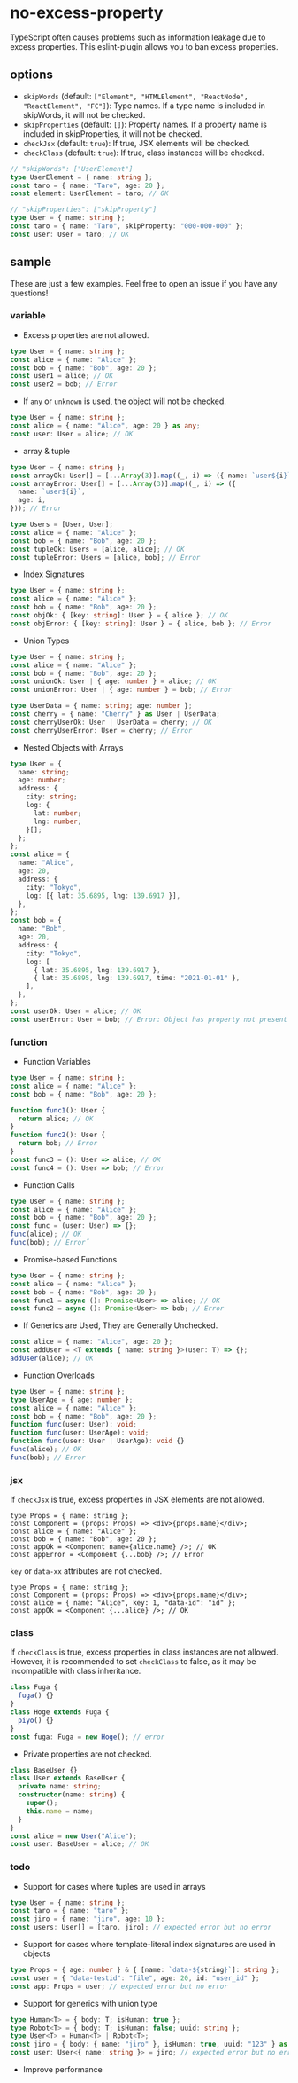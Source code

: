 # no-excess-property

TypeScript often causes problems such as information leakage due to excess properties. This eslint-plugin allows you to ban excess properties.

## options

- `skipWords` (default: `["Element", "HTMLElement", "ReactNode", "ReactElement", "FC"]`): Type names. If a type name is included in skipWords, it will not be checked.
- `skipProperties` (default: `[]`): Property names. If a property name is included in skipProperties, it will not be checked.
- `checkJsx` (default: `true`): If true, JSX elements will be checked.
- `checkClass` (default: `true`): If true, class instances will be checked.

```ts
// "skipWords": ["UserElement"]
type UserElement = { name: string };
const taro = { name: "Taro", age: 20 };
const element: UserElement = taro; // OK

// "skipProperties": ["skipProperty"]
type User = { name: string };
const taro = { name: "Taro", skipProperty: "000-000-000" };
const user: User = taro; // OK
```

## sample

These are just a few examples. Feel free to open an issue if you have any questions!

### variable

- Excess properties are not allowed.

```ts
type User = { name: string };
const alice = { name: "Alice" };
const bob = { name: "Bob", age: 20 };
const user1 = alice; // OK
const user2 = bob; // Error
```

- If `any` or `unknown` is used, the object will not be checked.

```ts
type User = { name: string };
const alice = { name: "Alice", age: 20 } as any;
const user: User = alice; // OK
```

- array & tuple

```ts
type User = { name: string };
const arrayOk: User[] = [...Array(3)].map((_, i) => ({ name: `user${i}` })); // OK
const arrayError: User[] = [...Array(3)].map((_, i) => ({
  name: `user${i}`,
  age: i,
})); // Error

type Users = [User, User];
const alice = { name: "Alice" };
const bob = { name: "Bob", age: 20 };
const tupleOk: Users = [alice, alice]; // OK
const tupleError: Users = [alice, bob]; // Error
```

- Index Signatures

```ts
type User = { name: string };
const alice = { name: "Alice" };
const bob = { name: "Bob", age: 20 };
const objOk: { [key: string]: User } = { alice }; // OK
const objError: { [key: string]: User } = { alice, bob }; // Error
```

- Union Types

```ts
type User = { name: string };
const alice = { name: "Alice" };
const bob = { name: "Bob", age: 20 };
const unionOk: User | { age: number } = alice; // OK
const unionError: User | { age: number } = bob; // Error

type UserData = { name: string; age: number };
const cherry = { name: "Cherry" } as User | UserData;
const cherryUserOk: User | UserData = cherry; // OK
const cherryUserError: User = cherry; // Error
```

- Nested Objects with Arrays

```ts
type User = {
  name: string;
  age: number;
  address: {
    city: string;
    log: {
      lat: number;
      lng: number;
    }[];
  };
};
const alice = {
  name: "Alice",
  age: 20,
  address: {
    city: "Tokyo",
    log: [{ lat: 35.6895, lng: 139.6917 }],
  },
};
const bob = {
  name: "Bob",
  age: 20,
  address: {
    city: "Tokyo",
    log: [
      { lat: 35.6895, lng: 139.6917 },
      { lat: 35.6895, lng: 139.6917, time: "2021-01-01" },
    ],
  },
};
const userOk: User = alice; // OK
const userError: User = bob; // Error: Object has property not present "time" in type
```

### function

- Function Variables

```ts
type User = { name: string };
const alice = { name: "Alice" };
const bob = { name: "Bob", age: 20 };

function func1(): User {
  return alice; // OK
}
function func2(): User {
  return bob; // Error
}
const func3 = (): User => alice; // OK
const func4 = (): User => bob; // Error
```

- Function Calls

```ts
type User = { name: string };
const alice = { name: "Alice" };
const bob = { name: "Bob", age: 20 };
const func = (user: User) => {};
func(alice); // OK
func(bob); // Error˝
```

- Promise-based Functions

```ts
type User = { name: string };
const alice = { name: "Alice" };
const bob = { name: "Bob", age: 20 };
const func1 = async (): Promise<User> => alice; // OK
const func2 = async (): Promise<User> => bob; // Error
```

- If Generics are Used, They are Generally Unchecked.

```ts
const alice = { name: "Alice", age: 20 };
const addUser = <T extends { name: string }>(user: T) => {};
addUser(alice); // OK
```

- Function Overloads

```ts
type User = { name: string };
type UserAge = { age: number };
const alice = { name: "Alice" };
const bob = { name: "Bob", age: 20 };
function func(user: User): void;
function func(user: UserAge): void;
function func(user: User | UserAge): void {}
func(alice); // OK
func(bob); // Error
```

### jsx

If `checkJsx` is true, excess properties in JSX elements are not allowed.

```tsx
type Props = { name: string };
const Component = (props: Props) => <div>{props.name}</div>;
const alice = { name: "Alice" };
const bob = { name: "Bob", age: 20 };
const appOk = <Component name={alice.name} />; // OK
const appError = <Component {...bob} />; // Error
```

`key` or `data-xx` attributes are not checked.

```tsx
type Props = { name: string };
const Component = (props: Props) => <div>{props.name}</div>;
const alice = { name: "Alice", key: 1, "data-id": "id" };
const appOk = <Component {...alice} />; // OK
```

### class

If `checkClass` is true, excess properties in class instances are not allowed. However, it is recommended to set `checkClass` to false, as it may be incompatible with class inheritance.

```ts
class Fuga {
  fuga() {}
}
class Hoge extends Fuga {
  piyo() {}
}
const fuga: Fuga = new Hoge(); // error
```

- Private properties are not checked.

```ts
class BaseUser {}
class User extends BaseUser {
  private name: string;
  constructor(name: string) {
    super();
    this.name = name;
  }
}
const alice = new User("Alice");
const user: BaseUser = alice; // OK
```

### todo

- Support for cases where tuples are used in arrays

```ts
type User = { name: string };
const taro = { name: "taro" };
const jiro = { name: "jiro", age: 10 };
const users: User[] = [taro, jiro]; // expected error but no error
```

- Support for cases where template-literal index signatures are used in objects

```ts
type Props = { age: number } & { [name: `data-${string}`]: string };
const user = { "data-testid": "file", age: 20, id: "user_id" };
const app: Props = user; // expected error but no error
```

- Support for generics with union type

```ts
type Human<T> = { body: T; isHuman: true };
type Robot<T> = { body: T; isHuman: false; uuid: string };
type User<T> = Human<T> | Robot<T>;
const jiro = { body: { name: "jiro" }, isHuman: true, uuid: "123" } as const;
const user: User<{ name: string }> = jiro; // expected error but no error
```

- Improve performance
